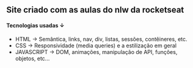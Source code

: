 ## Site criado com as aulas do nlw da rocketseat

#### Tecnologias usadas  ↓

- HTML -> Semântica, links, nav, div, listas, sessões, contêineres, etc.
- CSS -> Responsividade (media queries) e a estilização em geral
- JAVASCRIPT -> DOM, animações, manipulação de API, funções, objetos, etc...



